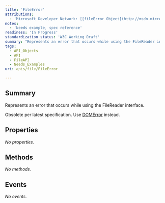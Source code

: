 ```yaml
---
title: 'FileError'
attributions:
  - 'Microsoft Developer Network: [[fileError Object](http://msdn.microsoft.com/en-us/library/ie/hh772306(v=vs.85).aspx) Article]'
notes:
  - 'Needs example, spec reference'
readiness: 'In Progress'
standardization_status: 'W3C Working Draft'
summary: "Represents an error that occurs while using the FileReader interface.\n"
tags:
  - API_Objects
  - API
  - FileAPI
  - Needs_Examples
uri: apis/file/FileError

---
```

## Summary

Represents an error that occurs while using the FileReader interface.

Obsolete per latest specification. Use [DOMError](/dom/DOMError) instead.

## Properties

*No properties.*

## Methods

*No methods.*

## Events

*No events.*
